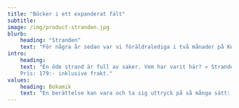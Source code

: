 ```yaml
---
title: "Böcker i ett expanderat fält"
subtitle: 
image: /img/product-stranden.jpg
blurb:
    heading: "Stranden"
    text: "För några år sedan var vi föräldralediga i två månader på Kuba. Många dagar tillbringades på en vacker, rätt öde och samtidigt ganska nedskräpad strand. Då föddes idén till en barnbok. Sen gick åren och annat i livet kom emellan men förra året fick vi ett stipendium på Elin Wägners Lilla Björka i Småland och då tog vi tag i projektet på nytt. Det har nu resulterat i boken Stranden och en utställning under Bergveckan i Småland i 1- 11 juli 2022. Utställningen består av barnboken (eller allåldersboken) Stranden, illustrationer, ljusprojektion och keramik i Galleri Sörenskog – en fantastisk lada ett stenkast från Elin Wägners hem. Varmt välkomna dit!"
intro:
    heading: 
    text: "En öde strand är full av saker. Vem har varit här? « Stranden » är en allaåldersbok av Jenny Bjarnar och Love Antell. Skicka ett mail med ditt namn och adress till order@bokamik.se så skickar vi ett exemplar av boken med pappersfaktura.
    Pris: 179:- inklusive frakt."
values:
    heading: Bokamik
    text: "En berättelse kan vara och ta sig uttryck på så många sätt: i text, i bild, i ljud, i fysisk form som skulptur eller som ljusprojektioner. Det handlar om våra och naturens avtryck, det som finns och funnits och det som kommer sen..."
---
```


